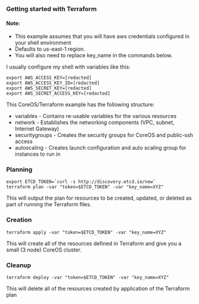 ### Getting started with Terraform

#### Note:
- This example assumes that you will have aws credentials configured in your shell environment
- Defaults to us-east-1 region.
- You will also need to replace key_name in the commands below.

I usually configure my shell with variables like this:

```
export AWS_ACCESS_KEY=[redacted]
export AWS_ACCESS_KEY_ID=[redacted]
export AWS_SECRET_KEY=[redacted]
export AWS_SECRET_ACCESS_KEY=[redacted]
```

This CoreOS/Terraform example has the following structure:

- variables - Contains re-usable variables for the various resources
- network - Establishes the networking components (VPC, subnet, Internet Gateway)
- securitygroups - Creates the security groups for CoreOS and public-ssh access
- autoscaling - Creates launch configuration and auto scaling group for instances to run in

### Planning
```
export ETCD_TOKEN=`curl -s http://discovery.etcd.io/new`
terraform plan -var "token=$ETCD_TOKEN" -var "key_name=XYZ"
```

This will output the plan for resources to be created, updated, or deleted as part of running the Terraform files.


### Creation

```
terraform apply -var "token=$ETCD_TOKEN" -var "key_name=XYZ"
```

This will create all of the resources defined in Terraform and give you a small (3 node) CoreOS cluster.


### Cleanup
```
terraform deploy -var "token=$ETCD_TOKEN" -var "key_name=XYZ"
```

This will delete all of the resources created by application of the Terraform plan
